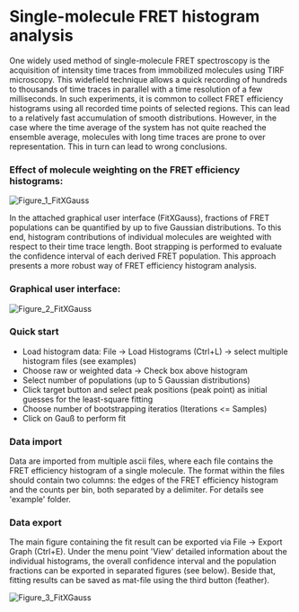 # Single-molecule FRET histogram analysis

One widely used method of single-molecule FRET spectroscopy is the acquisition of intensity time traces from immobilized molecules using TIRF microscopy. This widefield technique allows a quick recording of hundreds to thousands of time traces in parallel with a time resolution of a few milliseconds. In such experiments, it is common to collect FRET efficiency histograms using all recorded time points of selected regions. This can lead to a relatively fast accumulation of smooth distributions. However, in the case where the time average of the system has not quite reached the ensemble average, molecules with long time traces are prone to over representation. This in turn can lead to wrong conclusions. 

### Effect of molecule weighting on the FRET efficiency histograms:

![Figure_1_FitXGauss](https://user-images.githubusercontent.com/58071484/135234365-af626e6a-85c0-4bc9-979d-4bf981e35b55.png)

In the attached graphical user interface (FitXGauss), fractions of FRET populations can be quantified by up to five Gaussian distributions. To this end, histogram contributions of individual molecules are weighted with respect to their time trace length. Boot strapping is performed to evaluate the confidence interval of each derived FRET population. This approach presents a more robust way of FRET efficiency histogram analysis.

### Graphical user interface:

![Figure_2_FitXGauss](https://user-images.githubusercontent.com/58071484/135234611-f09c2dde-92e2-4bd2-9f6e-5ab6ff4729da.png)

### Quick start

- Load histogram data: File -> Load Histograms (Ctrl+L) -> select multiple histogram files (see examples)
- Choose raw or weighted data -> Check box above histogram
- Select number of populations (up to 5 Gaussian distributions)
- Click target button and select peak positions (peak point) as initial guesses for the least-square fitting
- Choose number of bootstrapping iteratios (Iterations <= Samples)
- Click on Gauß to perform fit

### Data import

Data are imported from multiple ascii files, where each file contains the FRET efficiency histogram of a single molecule. The format within the files should contain two columns: the edges of the FRET efficiency histogram and the counts per bin, both separated by a delimiter. For details see 'example' folder.

### Data export

The main figure containing the fit result can be exported via File -> Export Graph (Ctrl+E). Under the menu point 'View' detailed information about the individual histograms, the overall confidence interval and the population fractions can be exported in separated figures (see below). Beside that, fitting results can be saved as mat-file using the third button (feather).

![Figure_3_FitXGauss](https://user-images.githubusercontent.com/58071484/135234646-ef5d0198-15ac-408a-862b-432869a4b12c.png)
